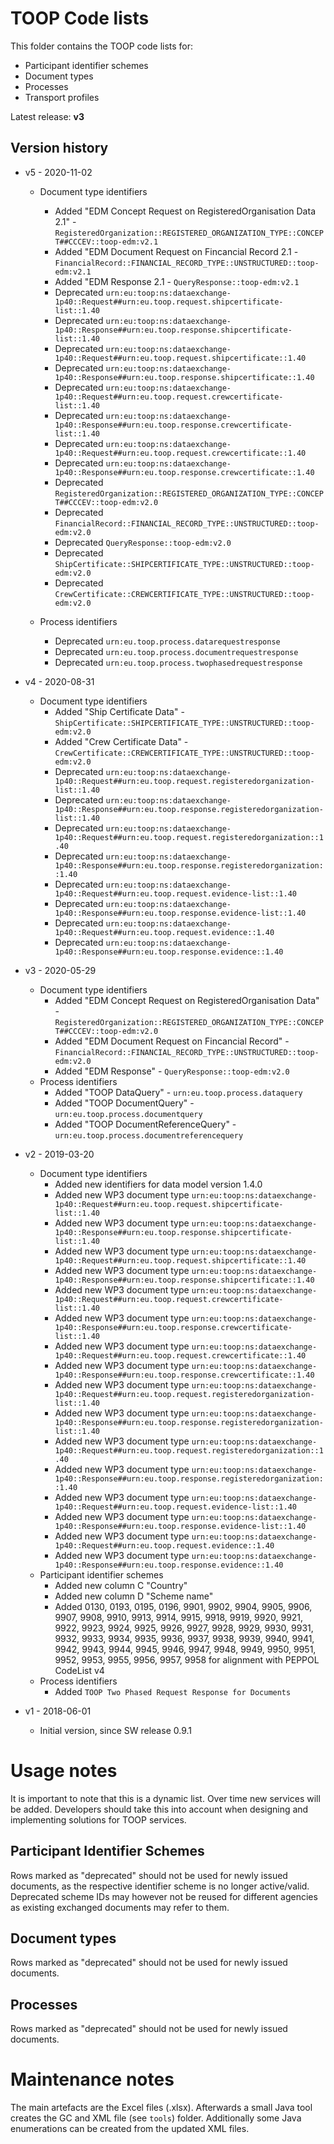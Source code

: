 # TOOP Code lists

This folder contains the TOOP code lists for:
* Participant identifier schemes
* Document types
* Processes
* Transport profiles

Latest release: **v3**

## Version history

* v5 - 2020-11-02
    * Document type identifiers
      * Added "EDM Concept Request on RegisteredOrganisation Data 2.1" - `RegisteredOrganization::REGISTERED_ORGANIZATION_TYPE::CONCEPT##CCCEV::toop-edm:v2.1`
      * Added "EDM Document Request on Fincancial Record 2.1 - `FinancialRecord::FINANCIAL_RECORD_TYPE::UNSTRUCTURED::toop-edm:v2.1`
      * Added "EDM Response 2.1 - `QueryResponse::toop-edm:v2.1`
      * Deprecated `urn:eu:toop:ns:dataexchange-1p40::Request##urn:eu.toop.request.shipcertificate-list::1.40`
      * Deprecated `urn:eu:toop:ns:dataexchange-1p40::Response##urn:eu.toop.response.shipcertificate-list::1.40`
      * Deprecated `urn:eu:toop:ns:dataexchange-1p40::Request##urn:eu.toop.request.shipcertificate::1.40`
      * Deprecated `urn:eu:toop:ns:dataexchange-1p40::Response##urn:eu.toop.response.shipcertificate::1.40`
      * Deprecated `urn:eu:toop:ns:dataexchange-1p40::Request##urn:eu.toop.request.crewcertificate-list::1.40`
      * Deprecated `urn:eu:toop:ns:dataexchange-1p40::Response##urn:eu.toop.response.crewcertificate-list::1.40`
      * Deprecated `urn:eu:toop:ns:dataexchange-1p40::Request##urn:eu.toop.request.crewcertificate::1.40`
      * Deprecated `urn:eu:toop:ns:dataexchange-1p40::Response##urn:eu.toop.response.crewcertificate::1.40`
      * Deprecated `RegisteredOrganization::REGISTERED_ORGANIZATION_TYPE::CONCEPT##CCCEV::toop-edm:v2.0`
      * Deprecated `FinancialRecord::FINANCIAL_RECORD_TYPE::UNSTRUCTURED::toop-edm:v2.0`
      * Deprecated `QueryResponse::toop-edm:v2.0`
      * Deprecated `ShipCertificate::SHIPCERTIFICATE_TYPE::UNSTRUCTURED::toop-edm:v2.0`
      * Deprecated `CrewCertificate::CREWCERTIFICATE_TYPE::UNSTRUCTURED::toop-edm:v2.0`

    * Process identifiers      
      * Deprecated `urn:eu.toop.process.datarequestresponse`
      * Deprecated `urn:eu.toop.process.documentrequestresponse`
      * Deprecated `urn:eu.toop.process.twophasedrequestresponse`

* v4 - 2020-08-31
    * Document type identifiers
      * Added "Ship Certificate Data" - `ShipCertificate::SHIPCERTIFICATE_TYPE::UNSTRUCTURED::toop-edm:v2.0`
      * Added "Crew Certificate Data" - `CrewCertificate::CREWCERTIFICATE_TYPE::UNSTRUCTURED::toop-edm:v2.0`
      * Deprecated `urn:eu:toop:ns:dataexchange-1p40::Request##urn:eu.toop.request.registeredorganization-list::1.40`
      * Deprecated `urn:eu:toop:ns:dataexchange-1p40::Response##urn:eu.toop.response.registeredorganization-list::1.40`
      * Deprecated `urn:eu:toop:ns:dataexchange-1p40::Request##urn:eu.toop.request.registeredorganization::1.40`
      * Deprecated `urn:eu:toop:ns:dataexchange-1p40::Response##urn:eu.toop.response.registeredorganization::1.40`
      * Deprecated `urn:eu:toop:ns:dataexchange-1p40::Request##urn:eu.toop.request.evidence-list::1.40`
      * Deprecated `urn:eu:toop:ns:dataexchange-1p40::Response##urn:eu.toop.response.evidence-list::1.40`
      * Deprecated `urn:eu:toop:ns:dataexchange-1p40::Request##urn:eu.toop.request.evidence::1.40`
      * Deprecated `urn:eu:toop:ns:dataexchange-1p40::Response##urn:eu.toop.response.evidence::1.40`

* v3 - 2020-05-29
    * Document type identifiers 
      * Added "EDM Concept Request on RegisteredOrganisation Data" - `RegisteredOrganization::REGISTERED_ORGANIZATION_TYPE::CONCEPT##CCCEV::toop-edm:v2.0`
      * Added "EDM Document Request on Fincancial Record" - `FinancialRecord::FINANCIAL_RECORD_TYPE::UNSTRUCTURED::toop-edm:v2.0`
      * Added "EDM Response" - `QueryResponse::toop-edm:v2.0`
    * Process identifiers
      * Added "TOOP DataQuery" - `urn:eu.toop.process.dataquery`
      * Added "TOOP DocumentQuery" - `urn:eu.toop.process.documentquery`
      * Added "TOOP DocumentReferenceQuery" - `urn:eu.toop.process.documentreferencequery`

* v2 - 2019-03-20
    * Document type identifiers 
        * Added new identifiers for data model version 1.4.0
        * Added new WP3 document type `urn:eu:toop:ns:dataexchange-1p40::Request##urn:eu.toop.request.shipcertificate-list::1.40`
        * Added new WP3 document type `urn:eu:toop:ns:dataexchange-1p40::Response##urn:eu.toop.response.shipcertificate-list::1.40`
        * Added new WP3 document type `urn:eu:toop:ns:dataexchange-1p40::Request##urn:eu.toop.request.shipcertificate::1.40`
        * Added new WP3 document type `urn:eu:toop:ns:dataexchange-1p40::Response##urn:eu.toop.response.shipcertificate::1.40`
        * Added new WP3 document type `urn:eu:toop:ns:dataexchange-1p40::Request##urn:eu.toop.request.crewcertificate-list::1.40`
        * Added new WP3 document type `urn:eu:toop:ns:dataexchange-1p40::Response##urn:eu.toop.response.crewcertificate-list::1.40`
        * Added new WP3 document type `urn:eu:toop:ns:dataexchange-1p40::Request##urn:eu.toop.request.crewcertificate::1.40`
        * Added new WP3 document type `urn:eu:toop:ns:dataexchange-1p40::Response##urn:eu.toop.response.crewcertificate::1.40`
        * Added new WP3 document type `urn:eu:toop:ns:dataexchange-1p40::Request##urn:eu.toop.request.registeredorganization-list::1.40`
        * Added new WP3 document type `urn:eu:toop:ns:dataexchange-1p40::Response##urn:eu.toop.response.registeredorganization-list::1.40`
        * Added new WP3 document type `urn:eu:toop:ns:dataexchange-1p40::Request##urn:eu.toop.request.registeredorganization::1.40`
        * Added new WP3 document type `urn:eu:toop:ns:dataexchange-1p40::Response##urn:eu.toop.response.registeredorganization::1.40`
        * Added new WP3 document type `urn:eu:toop:ns:dataexchange-1p40::Request##urn:eu.toop.request.evidence-list::1.40`
        * Added new WP3 document type `urn:eu:toop:ns:dataexchange-1p40::Response##urn:eu.toop.response.evidence-list::1.40`
        * Added new WP3 document type `urn:eu:toop:ns:dataexchange-1p40::Request##urn:eu.toop.request.evidence::1.40`
        * Added new WP3 document type `urn:eu:toop:ns:dataexchange-1p40::Response##urn:eu.toop.response.evidence::1.40`
    * Participant identifier schemes
        * Added new column C "Country"
        * Added new column D "Scheme name"
        * Added 0130, 0193, 0195, 0196, 9901, 9902, 9904, 9905, 9906, 9907, 9908, 9910, 9913, 9914, 9915, 9918, 9919, 9920, 9921, 9922, 9923, 9924, 9925, 9926, 9927, 9928, 9929, 9930, 9931, 9932, 9933, 9934, 9935, 9936, 9937, 9938, 9939, 9940, 9941, 9942, 9943, 9944, 9945, 9946, 9947, 9948, 9949, 9950, 9951, 9952, 9953, 9955, 9956, 9957, 9958 for alignment with PEPPOL CodeList v4
    * Process identifiers
        * Added `TOOP Two Phased Request Response for Documents`
        
* v1 - 2018-06-01
    * Initial version, since SW release 0.9.1

# Usage notes

It is important to note that this is a dynamic list. Over time new services will be added. Developers should take this into account when designing and implementing solutions for TOOP services.

## Participant Identifier Schemes

Rows marked as "deprecated" should not be used for newly issued documents, as the respective identifier scheme is no longer active/valid. Deprecated scheme IDs may however not be reused for different agencies as existing exchanged documents may refer to them.

## Document types

Rows marked as "deprecated" should not be used for newly issued documents.

## Processes

Rows marked as "deprecated" should not be used for newly issued documents.

# Maintenance notes

The main artefacts are the Excel files (.xlsx).
Afterwards a small Java tool creates the GC and XML file (see `tools`) folder. 
Additionally some Java enumerations can be created from the updated XML files.
